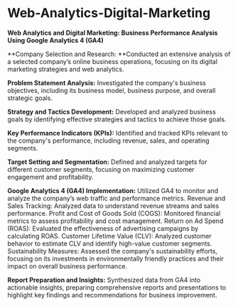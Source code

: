 # Web-Analytics-Digital-Marketing
**Web Analytics and Digital Marketing: Business Performance Analysis Using Google Analytics 4 (GA4)**

**Company Selection and Research: **Conducted an extensive analysis of a selected company’s online business operations, focusing on its digital marketing strategies and web analytics.

**Problem Statement Analysis:** Investigated the company's business objectives, including its business model, business purpose, and overall strategic goals.

**Strategy and Tactics Development:** Developed and analyzed business goals by identifying effective strategies and tactics to achieve those goals.

**Key Performance Indicators (KPIs):** Identified and tracked KPIs relevant to the company's performance, including revenue, sales, and operating segments.

**Target Setting and Segmentation:** Defined and analyzed targets for different customer segments, focusing on maximizing customer engagement and profitability.

**Google Analytics 4 (GA4) Implementation:** Utilized GA4 to monitor and analyze the company’s web traffic and performance metrics.
    Revenue and Sales Tracking: Analyzed data to understand revenue streams and sales performance.
    Profit and Cost of Goods Sold (COGS): Monitored financial metrics to assess profitability and cost management.
    Return on Ad Spend (ROAS): Evaluated the effectiveness of advertising campaigns by calculating ROAS.
    Customer Lifetime Value (CLV): Analyzed customer behavior to estimate CLV and identify high-value customer segments.
    Sustainability Measures: Assessed the company's sustainability efforts, focusing on its investments in environmentally friendly practices and their impact on overall business performance.
    
**Report Preparation and Insights:** Synthesized data from GA4 into actionable insights, preparing comprehensive reports and presentations to highlight key findings and recommendations for business improvement.
